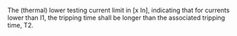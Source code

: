 ﻿The (thermal) lower testing current limit in [x In], indicating that for currents lower than I1, the tripping time shall be longer than the associated tripping time, T2.